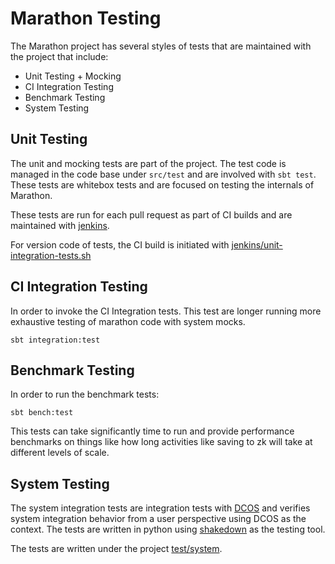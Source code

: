 # Marathon Testing

The Marathon project has several styles of tests that are maintained with the project that include:

* Unit Testing + Mocking
* CI Integration Testing
* Benchmark Testing
* System Testing

##  Unit Testing

The unit and mocking tests are part of the project.  The test code is managed in the
code base under `src/test` and are involved with `sbt test`.  These tests are whitebox tests and
are focused on testing the internals of Marathon.

These tests are run for each pull request as part of CI builds and are maintained with
[jenkins](https://velocity.mesosphere.com/service/velocity/view/Marathon/).

For version code of tests, the CI build is initiated with [jenkins/unit-integration-tests.sh](../jenkins/unit-integration-tests.sh)

## CI Integration Testing

In order to invoke the CI Integration tests.  This test are longer running more exhaustive testing
of marathon code with system mocks.

```
sbt integration:test
```

## Benchmark Testing

In order to run the benchmark tests:

```
sbt bench:test
```

This tests can take significantly time to run and provide performance benchmarks on things like
how long activities like saving to zk will take at different levels of scale.

## System Testing

The system integration tests are integration tests with [DCOS](http://dcos.io) and verifies
system integration behavior from a user perspective using DCOS as the context.   The tests are
written in python using [shakedown](https://github.com/dcos/shakedown) as the testing tool.

The tests are written under the project [test/system](system/README.md).
